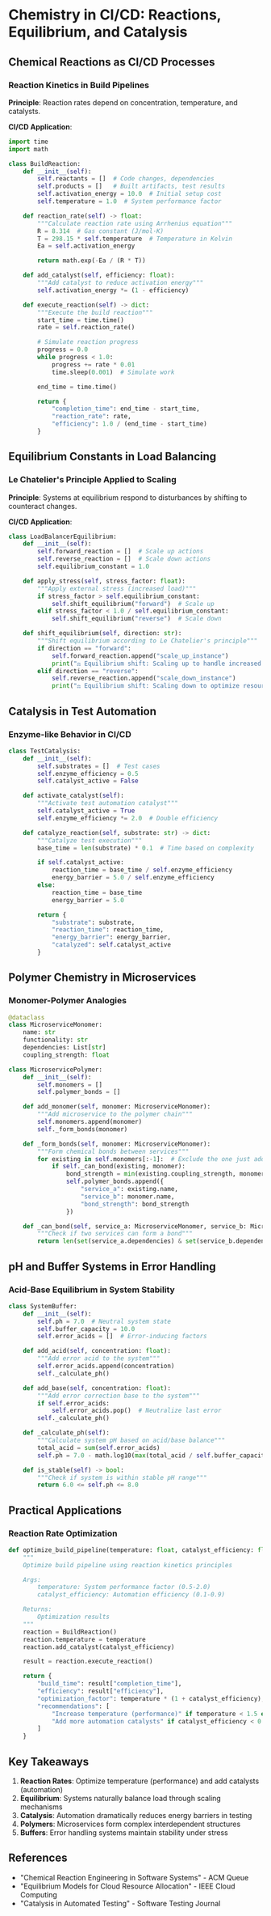 # Chemistry in CI/CD: Reactions, Equilibrium, and Catalysis

## Chemical Reactions as CI/CD Processes

### Reaction Kinetics in Build Pipelines
**Principle**: Reaction rates depend on concentration, temperature, and catalysts.

**CI/CD Application**:
```python
import time
import math

class BuildReaction:
    def __init__(self):
        self.reactants = []  # Code changes, dependencies
        self.products = []   # Built artifacts, test results
        self.activation_energy = 10.0  # Initial setup cost
        self.temperature = 1.0  # System performance factor

    def reaction_rate(self) -> float:
        """Calculate reaction rate using Arrhenius equation"""
        R = 8.314  # Gas constant (J/mol·K)
        T = 298.15 * self.temperature  # Temperature in Kelvin
        Ea = self.activation_energy

        return math.exp(-Ea / (R * T))

    def add_catalyst(self, efficiency: float):
        """Add catalyst to reduce activation energy"""
        self.activation_energy *= (1 - efficiency)

    def execute_reaction(self) -> dict:
        """Execute the build reaction"""
        start_time = time.time()
        rate = self.reaction_rate()

        # Simulate reaction progress
        progress = 0.0
        while progress < 1.0:
            progress += rate * 0.01
            time.sleep(0.001)  # Simulate work

        end_time = time.time()

        return {
            "completion_time": end_time - start_time,
            "reaction_rate": rate,
            "efficiency": 1.0 / (end_time - start_time)
        }
```

## Equilibrium Constants in Load Balancing

### Le Chatelier's Principle Applied to Scaling
**Principle**: Systems at equilibrium respond to disturbances by shifting to counteract changes.

**CI/CD Application**:
```python
class LoadBalancerEquilibrium:
    def __init__(self):
        self.forward_reaction = []  # Scale up actions
        self.reverse_reaction = []  # Scale down actions
        self.equilibrium_constant = 1.0

    def apply_stress(self, stress_factor: float):
        """Apply external stress (increased load)"""
        if stress_factor > self.equilibrium_constant:
            self.shift_equilibrium("forward")  # Scale up
        elif stress_factor < 1.0 / self.equilibrium_constant:
            self.shift_equilibrium("reverse")  # Scale down

    def shift_equilibrium(self, direction: str):
        """Shift equilibrium according to Le Chatelier's principle"""
        if direction == "forward":
            self.forward_reaction.append("scale_up_instance")
            print("⚖️ Equilibrium shift: Scaling up to handle increased load")
        elif direction == "reverse":
            self.reverse_reaction.append("scale_down_instance")
            print("⚖️ Equilibrium shift: Scaling down to optimize resources")
```

## Catalysis in Test Automation

### Enzyme-like Behavior in CI/CD
```python
class TestCatalysis:
    def __init__(self):
        self.substrates = []  # Test cases
        self.enzyme_efficiency = 0.5
        self.catalyst_active = False

    def activate_catalyst(self):
        """Activate test automation catalyst"""
        self.catalyst_active = True
        self.enzyme_efficiency *= 2.0  # Double efficiency

    def catalyze_reaction(self, substrate: str) -> dict:
        """Catalyze test execution"""
        base_time = len(substrate) * 0.1  # Time based on complexity

        if self.catalyst_active:
            reaction_time = base_time / self.enzyme_efficiency
            energy_barrier = 5.0 / self.enzyme_efficiency
        else:
            reaction_time = base_time
            energy_barrier = 5.0

        return {
            "substrate": substrate,
            "reaction_time": reaction_time,
            "energy_barrier": energy_barrier,
            "catalyzed": self.catalyst_active
        }
```

## Polymer Chemistry in Microservices

### Monomer-Polymer Analogies
```python
@dataclass
class MicroserviceMonomer:
    name: str
    functionality: str
    dependencies: List[str]
    coupling_strength: float

class MicroservicePolymer:
    def __init__(self):
        self.monomers = []
        self.polymer_bonds = []

    def add_monomer(self, monomer: MicroserviceMonomer):
        """Add microservice to the polymer chain"""
        self.monomers.append(monomer)
        self._form_bonds(monomer)

    def _form_bonds(self, monomer: MicroserviceMonomer):
        """Form chemical bonds between services"""
        for existing in self.monomers[:-1]:  # Exclude the one just added
            if self._can_bond(existing, monomer):
                bond_strength = min(existing.coupling_strength, monomer.coupling_strength)
                self.polymer_bonds.append({
                    "service_a": existing.name,
                    "service_b": monomer.name,
                    "bond_strength": bond_strength
                })

    def _can_bond(self, service_a: MicroserviceMonomer, service_b: MicroserviceMonomer) -> bool:
        """Check if two services can form a bond"""
        return len(set(service_a.dependencies) & set(service_b.dependencies)) > 0
```

## pH and Buffer Systems in Error Handling

### Acid-Base Equilibrium in System Stability
```python
class SystemBuffer:
    def __init__(self):
        self.ph = 7.0  # Neutral system state
        self.buffer_capacity = 10.0
        self.error_acids = []  # Error-inducing factors

    def add_acid(self, concentration: float):
        """Add error acid to the system"""
        self.error_acids.append(concentration)
        self._calculate_ph()

    def add_base(self, concentration: float):
        """Add error correction base to the system"""
        if self.error_acids:
            self.error_acids.pop()  # Neutralize last error
        self._calculate_ph()

    def _calculate_ph(self):
        """Calculate system pH based on acid/base balance"""
        total_acid = sum(self.error_acids)
        self.ph = 7.0 - math.log10(max(total_acid / self.buffer_capacity, 0.0001))

    def is_stable(self) -> bool:
        """Check if system is within stable pH range"""
        return 6.0 <= self.ph <= 8.0
```

## Practical Applications

### Reaction Rate Optimization
```python
def optimize_build_pipeline(temperature: float, catalyst_efficiency: float) -> dict:
    """
    Optimize build pipeline using reaction kinetics principles

    Args:
        temperature: System performance factor (0.5-2.0)
        catalyst_efficiency: Automation efficiency (0.1-0.9)

    Returns:
        Optimization results
    """
    reaction = BuildReaction()
    reaction.temperature = temperature
    reaction.add_catalyst(catalyst_efficiency)

    result = reaction.execute_reaction()

    return {
        "build_time": result["completion_time"],
        "efficiency": result["efficiency"],
        "optimization_factor": temperature * (1 + catalyst_efficiency),
        "recommendations": [
            "Increase temperature (performance)" if temperature < 1.5 else "Temperature optimal",
            "Add more automation catalysts" if catalyst_efficiency < 0.7 else "Catalysis optimal"
        ]
    }
```

## Key Takeaways

1. **Reaction Rates**: Optimize temperature (performance) and add catalysts (automation)
2. **Equilibrium**: Systems naturally balance load through scaling mechanisms
3. **Catalysis**: Automation dramatically reduces energy barriers in testing
4. **Polymers**: Microservices form complex interdependent structures
5. **Buffers**: Error handling systems maintain stability under stress

## References

- "Chemical Reaction Engineering in Software Systems" - ACM Queue
- "Equilibrium Models for Cloud Resource Allocation" - IEEE Cloud Computing
- "Catalysis in Automated Testing" - Software Testing Journal

